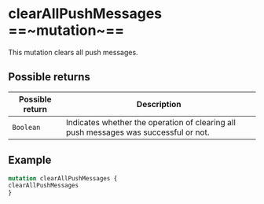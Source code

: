 # clearAllPushMessages ==~mutation~==

This mutation clears all push messages.

## Possible returns

| Possible return | Description                                                                               |
|-----------------|-------------------------------------------------------------------------------------------|
| `Boolean`       | Indicates whether the operation of clearing all push messages was successful or not.       |

## Example

```graphql linenums="1"
mutation clearAllPushMessages {
clearAllPushMessages
}
```
